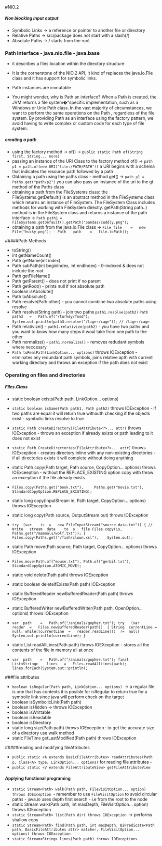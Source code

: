#NIO.2
##### Non blocking input output 

* Symbolic Links -> a reference or pointer to another file or directory
* Relative Paths -> src/package does not start with a slash(/)
* Absolute Paths -> / starts from the root

### Path Interface - java.nio.file - java.base
* it describes a files location within the directory structure
* It is the cornerstone of the NIO.2 API, it kind of replaces the java.io.File class and it has support for symbolic links.
* Path instances are immutable

* You might wonder, why is Path an interface? When a Path is created, the JVM returns a file system�"specific implementation, such as a Windows or Unix Path class. In the vast majority of circumstances, we want to perform the same operations on the Path , regardless of the file system. By providing Path as an interface using the factory pattern, we avoid having to write complex or custom code for each type of file system.

##### creating a path
* using the factory method -> of() ->  `public static Path of(String	first, String... more)`
* passing an instance of the URI Class to the factory method of() -> `path p1 = path.of(new URI("file:/PATH/PATH"))` a URI begins with a schema that indicates the resource path followed by a path
* Obtaining a path using the paths class - method get() -> `path p1 = Paths.get("path/p2")` you can also pass an instance of the uri to the gt method of the Paths class
* obtaining a path from the FileSystems class: the FileSystems.getDefault() is an abstract method in the FileSystems class which returns an instance of FileSystem. The FileSystem Class includes methods for working with FileSystem directly. getPath(String path..) method is in the FileSystem class and returns a instance of the path interface -> `Path path1 = FileSystems.getDefault().getPath("pandas/cuddly.png");`
* obtaining a path from the java.io.File class -> `File	file	=	new	File("husky.png"); - Path	path	=	file.toPath();`
  
 

#####Path Methods
* toString()
* int getNameCount()
* Path getName(int index)
* Path subPath(int beginIndex, int endIndex) - 0-indexed & does not include the root
* Path getFileName()
* Path getParent() - does not print if no parent
* Path getRoot() - prints null if not absolute path
* boolean isAbsolute()
* Path toAbsolute()
* Path resolve(Path other) - you cannot combine two absolute paths using resolve
* Path resolve(String path) - join two paths `path1.resolve(path2)`
`Path	path3	=	Path.of("/turkey/food");
System.out.println(path3.resolve("/tiger/cage"));`
`// /tiger/cage`
* Path relativize() - `path1.relativize(path2)` - you have two paths and you want to know how many steps it woul take from one path to the other
* Path normalize() - `path1.normalize()` - removes redudant symbols where neccesary 
* `Path toRealPath(LinkOption... options)` throws IOException - eliminates any redundant path symbols, joins relative apth with current working directory and throws an exception if the path does not exist

### Operating on files and directories
##### Files.Class
* static boolean exists(Path path, LinkOption... options)
* `static boolean isSame(Path path1, Path path2)` throws IOException - if two paths are equal it will return true withouth checking if the objects exist - symbolic links resolve to true 
* `static Path createDirectory(FileAttribute<?>... attr)` throws IOException - throws an exception if already exists or path leading to it does not exist
* `static Path CreateDirectories(FileAttribute<?>... attr)` throws IOException - creates directory inline with any non-existing directories - if all directories exists it will complete without doing anything
* static Path copy(Path target, Path source, CopyOption... options) throws IOExceeption - without the REPLACE_EXISTING option copy with throw an exception if the file already exists
* `Files.copy(Paths.get("book.txt"),	
        Paths.get("movie.txt"),
			StandardCopyOption.REPLACE_EXISTING);`
			
* static long copy(InputStream in, Path target, CopyOption... options) throws IOException
* static long copy(Path source, OutputStream out) throws IOException

* `try	(var	is	=	new	FileInputStream("source-data.txt"))	{
			//	Write	stream	data	to	a	file
			Files.copy(is,	Paths.get("/mammals/wolf.txt"));
}
Files.copy(Paths.get("/fish/clown.xsl"),	System.out);`
* static Path move(Path source, Path target, CopyOption... options) throws IOException
* `Files.move(Path.of("mouse.txt"),	Path.of("gerbil.txt"),
			StandardCopyOption.ATOMIC_MOVE);`
			
* static void delete(Path path) throws IOException
* static boolean deleteIfExists(Path path) IOException
* static BufferedReader newBufferedReader(Path path) throws IOException
* static BufferedWriter newBufferedWriter(Path path, OpenOption... options) throws IOException

* `var	path	=	Path.of("/animals/gopher.txt");
  try	(var	reader	=	Files.newBufferedReader(path))	{
  			String	currentLine	=	null;
  			while((currentLine	=	reader.readLine())	!=	null)
  						System.out.println(currentLine);
  }`
  
* static List<String> readAllLines(Path path) throws IOEXception - stores all the contents of the file in memory all at once
* `var	path	=	Path.of("/animals/gopher.txt");
final	List<String>	lines	=	Files.readAllLines(path);
lines.forEach(System.out::println);`

###file attributes
* `boolean isRegular(Path path, LinkOption... options) `-> a regular file is one that has contents it is posible for isRegular to return true for a symbolic link since java will perform check on the target
* boolean isSymbolicLink(Path path)
* boolean isHidden -> throws IOException
* boolean isWrittable
* boolean isReadable
* boolean isDirectory
* static long size(Path path) throws IOException : to get the accurate size of a directory use walk method
* static FileTime getLastModified(Path path) throws IOException

#####reading and modifying fileAttributes
* `public static <A extends BasicFileAtrributes> readAttributes(Path p, Class<A> type, LinkOption... options)` for reading file attributes - 
* `public static <V extends FileAttributeView> getFileAttributeView`

#### Applying functional programing 
* `static Stream<Path> walk(Path path, FileVisitOption... option) throws IOException `- remember to use `FileVisitOption` to avoid circular paths - java.io uses depth first search - i.e from the root to the node
* static Stream<Path> walk(Path path, int maxDepth, FileVisitOption... option) throws IOException
* `static Stream<Path> list(Path dir) throws IOException `-> performs shallow copy
* `static Stream<Path> find(Path path, int maxDepth, BiPredicate<Path path, BasicFileAttributes attr> matcher, FileVisitOption... options) throws IOException`
* `static Stream<String> lines(Path path) throws IOExceptions`


